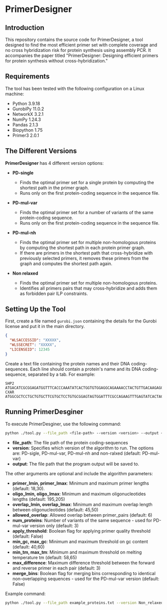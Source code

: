 
# PrimerDesigner

## Introduction

This repository contains the source code for PrimerDesigner, a tool designed to find the most efficient primer set with complete coverage and no cross hybridization risk for protein synthesis using assembly PCR. It accompanies the paper titled "PrimerDesigner: Designing efficient primers for protein synthesis without cross-hybridization."

## Requirements

The tool has been tested with the following configuration on a Linux machine:
- Python 3.9.18
- GurobiPy 11.0.2
- NetworkX 3.2.1
- NumPy 1.24.3
- Pandas 2.1.3
- Biopython 1.75
- Primer3 2.0.1

## The Different Versions

**PrimerDesigner** has 4 different version options:

- **PD-single**
  - Finds the optimal primer set for a single protein by computing the shortest path in the primer graph.
  - Runs only on the first protein-coding sequence in the sequence file.

- **PD-mul-var**
  - Finds the optimal primer set for a number of variants of the same protein-coding sequence.
  - Runs only on the first protein-coding sequence in the sequence file.

- **PD-mul-nh**
  - Finds the optimal primer set for multiple non-homologous proteins by computing the shortest path in each protein primer graph.
  - If there are primers in the shortest path that cross-hybridize with previously selected primers, it removes these primers from the graph and computes the shortest path again.

- **Non relaxed**
  - Finds the optimal primer set for multiple non-homologous proteins.
  - Identifies all primers pairs that may cross-hybridize and adds them as forbidden pair ILP constraints.


## Setting Up the Tool

First, create a file named `gurobi.json` containing the details for the Gurobi license and put it in the main directory.

```json
{
  "WLSACCESSID": "XXXXX",
  "WLSSECRET": "XXXXX",
  "LICENSEID": 12345
}
```

Create a text file containing the protein names and their DNA coding-sequences. Each line should contain a protein's name and its DNA coding-sequence, separated by a tab. For example: 

```text
SHP2  ATGACATCGCGGAGATGGTTTCACCCAAATATCACTGGTGTGGAGGCAGAAAACCTACTGTTGACAAGAGGAGT....
CXAR  ATGGCGCTCCTGCTGTGCTTCGTGCTCCTGTGCGGAGTAGTGGATTTCGCCAGAAGTTTGAGTATCACTACTCC....
```

## Running PrimerDesginer

To execute PrimerDesginer, use the following command:

```bash
python ./tool.py --file_path <file-path> --version <version> --output <output-file>
```
- **file_path**: The file path of the protein coding-sequences
- **version**: Specifies which version of the algorithm to run. The options are: PD-sigle, PD-mul-var, PD-mul-nh and non-ralxed (default:  PD-mul-var)
- **output**: The file path that the program output will be saved to.
  
The other arguments are optional and include the algorithm parameters:

- **primer_lmin, primer_lmax**: Minimum and maximum primer lengths (default: 18,30).
- **oligo_lmin, oligo_lmax**: Minimum and maximum oligonucleotides lengths (default: 195,205)
- **overlap_lmin, overlap_lmax**: Minimum and maximum overlap length between oligonucleotides  (default: 45,50)
- **allowed_overlap**: Allowed overlap between primer_pairs (default: 6)
- **num_proteins**: Number of variants of the same sequence - used for PD-mul-var version only (default: 3)
- **apply_threshold**: Boolean flag for applying primer quality threshold (default: False)
- **min_gc, max_gc**: Minimum and maximum threshold on gc content (default: 40,60)
- **min_tm, max_tm**: Minimum and maximum threshold on melting temperature tm (default: 58,65)
- **max_difference**: Maximum difference threshold between the forward and reverse primer in each pair (default: 3)
- **merge_bins**: Boolean flag for merging bins corresponding to identical non-overlapping sequences - used for the PD-mul-var version (default: False)


Example command:
```bash
python ./tool.py --file_path example_proteins.txt --version Non_relaxed --output run_output --primer_lmin 20 --primer_lmax 26 --oligo_lmin 180 --oligo_lmax 200
```


